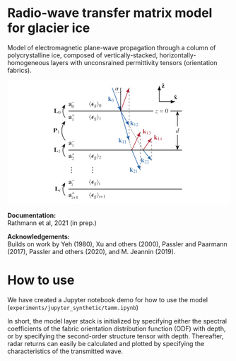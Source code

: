 # Radio-wave transfer matrix model for glacier ice
Model of electromagnetic plane-wave propagation through a column of polycrystalline ice, composed of vertically-stacked, horizontally-homogeneous layers with unconsrained permittivity tensors (orientation fabrics).

![image](githubimg.jpg)

**Documentation:**<br>
Rathmann et al, 2021 (in prep.)

**Acknowledgements:**<br>
Builds on work by Yeh (1980), Xu and others (2000), Passler and Paarmann (2017), Passler and others (2020), and M. Jeannin (2019).

# How to use

We have created a Jupyter notebook demo for how to use the model (`experiments/jupyter_synthetic/tamm.ipynb`)

In short, the model layer stack is initialized by specifying either the spectral coefficients of the fabric orientation distribution function (ODF) with depth, or by specifying the second-order structure tensor with depth. 
Thereafter, radar returns can easily be calculated and plotted by specifying the characteristics of the transmitted wave.
